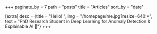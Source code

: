 +++
paginate_by = 7
path = "posts"
title = "Articles"
sort_by = "date"

[extra]
desc = {title = "Hello! ", img = "/homepage/me.jpg?resize=640:*", text = "PhD Research Student in Deep Learning for Anomaly Detection & Explainable AI 🚀"}
+++
